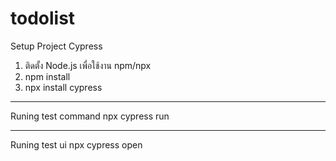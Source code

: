 # todolist
Setup Project Cypress
1. ติดตั้ง Node.js เพื่อใช้งาน npm/npx
2. npm install
3. npx install cypress
__________________________________________________________________________________________________
Runing test command
npx cypress run

__________________________________________________________________________________________________
Runing test ui
npx cypress open


